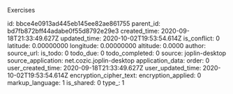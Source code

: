 Exercises







id: bbce4e0913ad445eb145ee82ae861755
parent_id: bd7fb872bff44adabe0f55d8792e29e3
created_time: 2020-09-18T21:33:49.627Z
updated_time: 2020-10-02T19:53:54.614Z
is_conflict: 0
latitude: 0.00000000
longitude: 0.00000000
altitude: 0.0000
author: 
source_url: 
is_todo: 0
todo_due: 0
todo_completed: 0
source: joplin-desktop
source_application: net.cozic.joplin-desktop
application_data: 
order: 0
user_created_time: 2020-09-18T21:33:49.627Z
user_updated_time: 2020-10-02T19:53:54.614Z
encryption_cipher_text: 
encryption_applied: 0
markup_language: 1
is_shared: 0
type_: 1